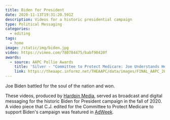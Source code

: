 ```yaml
---
title: Biden for President
date: 2020-11-13T19:31:20.591Z
description: Videos for a historic presidential campaign
type: Political Messaging
categories:
  - editing
tags:
  - home
image: /static/img/biden.jpg
video: https://vimeo.com/780784475/babf90420f
awards:
  - source: AAPC Pollie Awards
    title: 'Silver - "Committee to Protect Medicare: Joe Understands Healthcare"'
    link: https://theaapc.informz.net/THEAAPC/data/images/FINAL_AAPC_2021_WinnersBook_FINAL_DIGITAL_UPDATED4.pdf
---
```

Joe Biden battled for the soul of the nation and won.

These videos, produced by [Hardpin Media](https://www.hardpinmedia.com), served as broadcast and digital messaging for the historic Biden for President campaign in the fall of 2020. A video piece that C.J. edited for the Committee to Protect Medicare to support Biden's campaign was featured in [AdWeek](https://www.adweek.com/brand-marketing/this-somber-ad-about-bidens-family-tragedy-says-his-empathy-is-needed-in-the-white-house/).